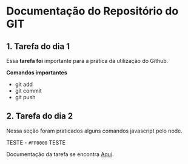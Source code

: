 # Documentação do Repositório do GIT

## 1. Tarefa do dia 1 ##

Essa **tarefa foi** importante para a prática da utilização do Github.

**Comandos importantes**

- git add
- git commit
- git push

## 2. Tarefa do dia 2 ##

Nessa seção foram praticados alguns comandos javascript pelo node.


TESTE - `#FF0000` TESTE

Documentação da tarefa se encontra [Aqui](https://github.com/ituring-repo/aprenda-a-programar/tree/main/tarefa-dia-2).
